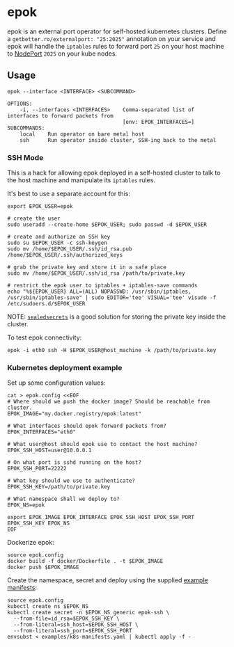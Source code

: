 # epok

epok is an external port operator for self-hosted kubernetes clusters. Define a 
`getbetter.ro/externalport: "25:2025"` annotation on your service and epok
will handle the `iptables` rules to forward port `25` on your host machine to
[NodePort](https://kubernetes.io/docs/concepts/services-networking/service/#publishing-services-service-types) `2025` on your kube nodes.

## Usage

```
epok --interface <INTERFACE> <SUBCOMMAND>

OPTIONS:
    -i, --interfaces <INTERFACES>    Comma-separated list of interfaces to forward packets from
                                     [env: EPOK_INTERFACES=]
SUBCOMMANDS:
    local    Run operator on bare metal host
    ssh      Run operator inside cluster, SSH-ing back to the metal
```

### SSH Mode

This is a hack for allowing epok deployed in a self-hosted cluster to talk
to the host machine and manipulate its `iptables` rules.

It's best to use a separate account for this:

```shell
export EPOK_USER=epok

# create the user
sudo useradd --create-home $EPOK_USER; sudo passwd -d $EPOK_USER

# create and authorize an SSH key
sudo su $EPOK_USER -c ssh-keygen
sudo mv /home/$EPOK_USER/.ssh/id_rsa.pub /home/$EPOK_USER/.ssh/authorized_keys 

# grab the private key and store it in a safe place
sudo mv /home/$EPOK_USER/.ssh/id_rsa /path/to/private.key

# restrict the epok user to iptables + iptables-save commands
echo "%${EPOK_USER} ALL=(ALL) NOPASSWD: /usr/sbin/iptables, /usr/sbin/iptables-save" | sudo EDITOR='tee' VISUAL='tee' visudo -f /etc/sudoers.d/$EPOK_USER
```

NOTE: [`sealedsecrets`](https://github.com/bitnami-labs/sealed-secrets) is a good solution for storing the private key inside the cluster.

To test epok connectivity:

```shell
epok -i eth0 ssh -H $EPOK_USER@host_machine -k /path/to/private.key
```

### Kubernetes deployment example

Set up some configuration values:

```shell
cat > epok.config <<EOF
# Where should we push the docker image? Should be reachable from cluster.
EPOK_IMAGE="my.docker.registry/epok:latest"

# What interfaces should epok forward packets from?
EPOK_INTERFACES="eth0"

# What user@host should epok use to contact the host machine?
EPOK_SSH_HOST=user@10.0.0.1

# On what port is sshd running on the host?
EPOK_SSH_PORT=22222

# What key should we use to authenticate?
EPOK_SSH_KEY=/path/to/private.key

# What namespace shall we deploy to?
EPOK_NS=epok

export EPOK_IMAGE EPOK_INTERFACE EPOK_SSH_HOST EPOK_SSH_PORT EPOK_SSH_KEY EPOK_NS
EOF
```

Dockerize epok:

```shell
source epok.config
docker build -f docker/Dockerfile . -t $EPOK_IMAGE
docker push $EPOK_IMAGE
```

Create the namespace, secret and deploy using the supplied [example manifests](examples/k8s-manifests.yaml):

```shell
source epok.config
kubectl create ns $EPOK_NS
kubectl create secret -n $EPOK_NS generic epok-ssh \
  --from-file=id_rsa=$EPOK_SSH_KEY \
  --from-literal=ssh_host=$EPOK_SSH_HOST \
  --from-literal=ssh_port=$EPOK_SSH_PORT
envsubst < examples/k8s-manifests.yaml | kubectl apply -f -
```
